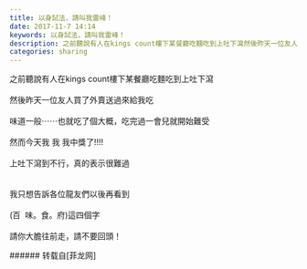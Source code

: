 ```yaml
---
title: 以身試法，請叫我雷峰！
date: 2017-11-7 14:14
keywords: 以身試法，請叫我雷峰！
description: 之前聽說有人在kings count樓下某餐廳吃麵吃到上吐下瀉然後昨天一位友人買了外賣送過來給我吃味道一般⋯⋯也就吃了個大概，吃完過一會兒就開始難受然而今天我 我 我中獎了!!!!上吐下瀉到不行，真的表示很難過我只想告訴各位龍友們以後再看到(百  味。食。府)這四個字請你大膽往前走，請不要回頭！
categories: sharing
---
```

<td class="t_f" id="postmessage_966567">

之前聽說有人在kings count樓下某餐廳吃麵吃到上吐下瀉<br/>
<br/>
然後昨天一位友人買了外賣送過來給我吃<br/>
<br/>
味道一般⋯⋯也就吃了個大概，吃完過一會兒就開始難受<br/>
<br/>
然而今天我 我 我中獎了!!!!<br/>
<br/>
上吐下瀉到不行，真的表示很難過<br/>
<br/>
<br/>
我只想告訴各位龍友們以後再看到<br/>
<br/>
(百  味。食。府)這四個字<br/>
<br/>
請你大膽往前走，請不要回頭！<br/>
</td>
###### 转载自[菲龙网]